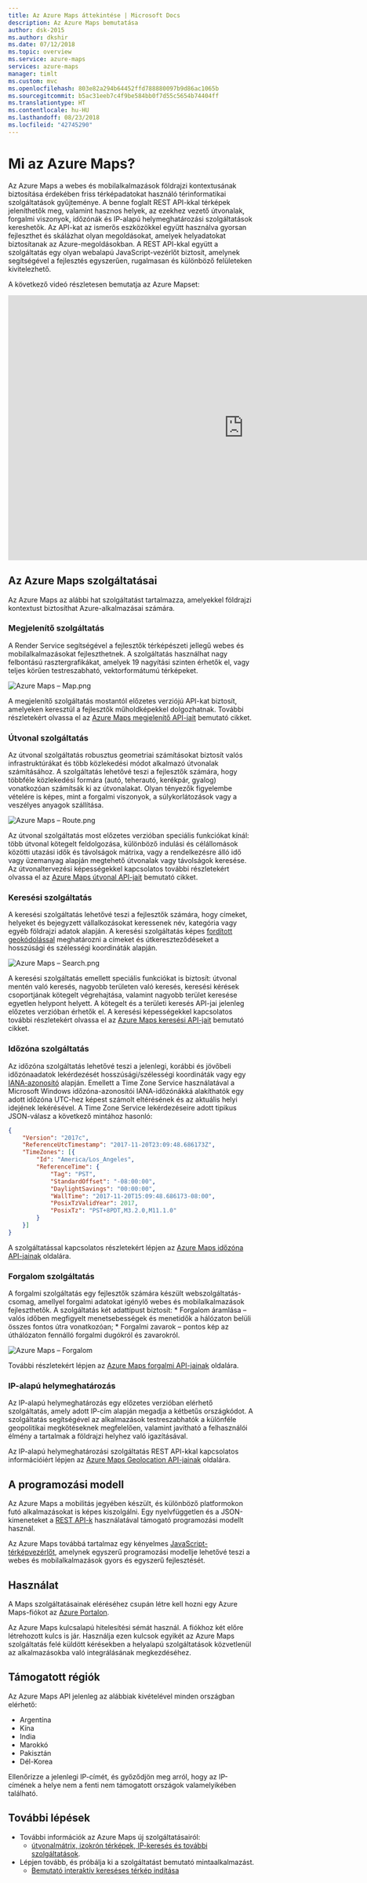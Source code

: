 ```yaml
---
title: Az Azure Maps áttekintése | Microsoft Docs
description: Az Azure Maps bemutatása
author: dsk-2015
ms.author: dkshir
ms.date: 07/12/2018
ms.topic: overview
ms.service: azure-maps
services: azure-maps
manager: timlt
ms.custom: mvc
ms.openlocfilehash: 803e82a294b64452ffd788880097b9d86ac1065b
ms.sourcegitcommit: b5ac31eeb7c4f9be584bb0f7d55c5654b74404ff
ms.translationtype: HT
ms.contentlocale: hu-HU
ms.lasthandoff: 08/23/2018
ms.locfileid: "42745290"
---
```

# <a name="what-is-azure-maps"></a>Mi az Azure Maps?
Az Azure Maps a webes és mobilalkalmazások földrajzi kontextusának biztosítása érdekében friss térképadatokat használó térinformatikai szolgáltatások gyűjteménye. A benne foglalt REST API-kkal térképek jeleníthetők meg, valamint hasznos helyek, az ezekhez vezető útvonalak, forgalmi viszonyok, időzónák és IP-alapú helymeghatározási szolgáltatások kereshetők. Az API-kat az ismerős eszközökkel együtt használva gyorsan fejleszthet és skálázhat olyan megoldásokat, amelyek helyadatokat biztosítanak az Azure-megoldásokban. A REST API-kkal együtt a szolgáltatás egy olyan webalapú JavaScript-vezérlőt biztosít, amelynek segítségével a fejlesztés egyszerűen, rugalmasan és különböző felületeken kivitelezhető. 

A következő videó részletesen bemutatja az Azure Mapset:

<iframe src="https://channel9.msdn.com/Shows/Azure-Friday/Azure-Location-Based-Services/player" width="960" height="540" allowFullScreen frameBorder="0"></iframe>

## <a name="services-in-azure-maps"></a>Az Azure Maps szolgáltatásai

Az Azure Maps az alábbi hat szolgáltatást tartalmazza, amelyekkel földrajzi kontextust biztosíthat Azure-alkalmazásai számára. 

### <a name="render-service"></a>Megjelenítő szolgáltatás

A Render Service segítségével a fejlesztők térképészeti jellegű webes és mobilalkalmazásokat fejleszthetnek. A szolgáltatás használhat nagy felbontású rasztergrafikákat, amelyek 19 nagyítási szinten érhetők el, vagy teljes körűen testreszabható, vektorformátumú térképeket.

![Azure Maps – Map.png](media/about-azure-maps/Introduction_Map.png)

A megjelenítő szolgáltatás mostantól előzetes verziójú API-kat biztosít, amelyeken keresztül a fejlesztők műholdképekkel dolgozhatnak. További részletekért olvassa el az [Azure Maps megjelenítő API-jait](https://docs.microsoft.com/rest/api/maps/render) bemutató cikket.


### <a name="route-service"></a>Útvonal szolgáltatás 

Az útvonal szolgáltatás robusztus geometriai számításokat biztosít valós infrastruktúrákat és több közlekedési módot alkalmazó útvonalak számításához. A szolgáltatás lehetővé teszi a fejlesztők számára, hogy többféle közlekedési formára (autó, teherautó, kerékpár, gyalog) vonatkozóan számítsák ki az útvonalakat. Olyan tényezők figyelembe vételére is képes, mint a forgalmi viszonyok, a súlykorlátozások vagy a veszélyes anyagok szállítása.

![Azure Maps – Route.png](media/about-azure-maps/Introduction_Route.png)

Az útvonal szolgáltatás most előzetes verzióban speciális funkciókat kínál: több útvonal kötegelt feldolgozása, különböző indulási és célállomások közötti utazási idők és távolságok mátrixa, vagy a rendelkezésre álló idő vagy üzemanyag alapján megtehető útvonalak vagy távolságok keresése. Az útvonaltervezési képességekkel kapcsolatos további részletekért olvassa el az [Azure Maps útvonal API-jait](https://docs.microsoft.com/rest/api/maps/route) bemutató cikket.


### <a name="search-service"></a>Keresési szolgáltatás

A keresési szolgáltatás lehetővé teszi a fejlesztők számára, hogy címeket, helyeket és bejegyzett vállalkozásokat keressenek név, kategória vagy egyéb földrajzi adatok alapján. A keresési szolgáltatás képes [fordított geokódolással](https://en.wikipedia.org/wiki/Reverse_geocoding) meghatározni a címeket és útkereszteződéseket a hosszúsági és szélességi koordináták alapján. 

![Azure Maps – Search.png](media/about-azure-maps/Introduction_Search.png)

A keresési szolgáltatás emellett speciális funkciókat is biztosít: útvonal mentén való keresés, nagyobb területen való keresés, keresési kérések csoportjának kötegelt végrehajtása, valamint nagyobb terület keresése egyetlen helypont helyett. A kötegelt és a területi keresés API-jai jelenleg előzetes verzióban érhetők el. A keresési képességekkel kapcsolatos további részletekért olvassa el az [Azure Maps keresési API-jait](https://docs.microsoft.com/rest/api/maps/search) bemutató cikket.


### <a name="time-zone-service"></a>Időzóna szolgáltatás

Az időzóna szolgáltatás lehetővé teszi a jelenlegi, korábbi és jövőbeli időzónaadatok lekérdezését hosszúsági/szélességi koordináták vagy egy [IANA-azonosító](http://www.iana.org/) alapján. Emellett a Time Zone Service használatával a Microsoft Windows időzóna-azonosítói IANA-időzónákká alakíthatók egy adott időzóna UTC-hez képest számolt eltérésének és az aktuális helyi idejének lekérésével. A Time Zone Service lekérdezéseire adott tipikus JSON-válasz a következő mintához hasonló:

```JSON
{
    "Version": "2017c",
    "ReferenceUtcTimestamp": "2017-11-20T23:09:48.686173Z",
    "TimeZones": [{
        "Id": "America/Los_Angeles",
        "ReferenceTime": {
            "Tag": "PST",
            "StandardOffset": "-08:00:00",
            "DaylightSavings": "00:00:00",
            "WallTime": "2017-11-20T15:09:48.686173-08:00",
            "PosixTzValidYear": 2017,
            "PosixTz": "PST+8PDT,M3.2.0,M11.1.0"
        }
    }]
}
```

A szolgáltatással kapcsolatos részletekért lépjen az [Azure Maps időzóna API-jainak](https://docs.microsoft.com/rest/api/maps/timezone) oldalára.

### <a name="traffic-service"></a>Forgalom szolgáltatás

A forgalmi szolgáltatás egy fejlesztők számára készült webszolgáltatás-csomag, amellyel forgalmi adatokat igénylő webes és mobilalkalmazások fejleszthetők. A szolgáltatás két adattípust biztosít:
    * Forgalom áramlása – valós időben megfigyelt menetsebességek és menetidők a hálózaton belüli összes fontos útra vonatkozóan; 
    * Forgalmi zavarok – pontos kép az úthálózaton fennálló forgalmi dugókról és zavarokról.

![Azure Maps – Forgalom](media/about-azure-maps/Introduction_Traffic.png)

További részletekért lépjen az [Azure Maps forgalmi API-jainak](https://docs.microsoft.com/rest/api/maps/traffic) oldalára.

### <a name="ip-to-location"></a>IP-alapú helymeghatározás

Az IP-alapú helymeghatározás egy előzetes verzióban elérhető szolgáltatás, amely adott IP-cím alapján megadja a kétbetűs országkódot. A szolgáltatás segítségével az alkalmazások testreszabhatók a különféle geopolitikai megkötéseknek megfelelően, valamint javítható a felhasználói élmény a tartalmak a földrajzi helyhez való igazításával. 

Az IP-alapú helymeghatározási szolgáltatás REST API-kkal kapcsolatos információiért lépjen az [Azure Maps Geolocation API-jainak](https://docs.microsoft.com/rest/api/maps/geolocation) oldalára.

## <a name="programming-model"></a>A programozási modell

Az Azure Maps a mobilitás jegyében készült, és különböző platformokon futó alkalmazásokat is képes kiszolgálni. Egy nyelvfüggetlen és a JSON-kimeneteket a [REST API-k](https://docs.microsoft.com/rest/api/maps/) használatával támogató programozási modellt használ. 

Az Azure Maps továbbá tartalmaz egy kényelmes [JavaScript-térképvezérlőt](https://docs.microsoft.com/javascript/api/azure-maps-control/models?view=azure-iot-typescript-latest), amelynek egyszerű programozási modellje lehetővé teszi a webes és mobilalkalmazások gyors és egyszerű fejlesztését. 


## <a name="usage"></a>Használat

A Maps szolgáltatásainak eléréséhez csupán létre kell hozni egy Azure Maps-fiókot az [Azure Portalon](http://portal.azure.com). 

Az Azure Maps kulcsalapú hitelesítési sémát használ. A fiókhoz két előre létrehozott kulcs is jár. Használja ezen kulcsok egyikét az Azure Maps szolgáltatás felé küldött kérésekben a helyalapú szolgáltatások közvetlenül az alkalmazásokba való integrálásának megkezdéséhez.

## <a name="supported-regions"></a>Támogatott régiók
Az Azure Maps API jelenleg az alábbiak kivételével minden országban elérhető: 

* Argentína
* Kína
* India
* Marokkó
* Pakisztán
* Dél-Korea

Ellenőrizze a jelenlegi IP-címét, és győződjön meg arról, hogy az IP-címének a helye nem a fenti nem támogatott országok valamelyikében található.

## <a name="next-steps"></a>További lépések

- További információk az Azure Maps új szolgáltatásairól: 
    - [útvonalmátrix, izokrón térképek, IP-keresés és további szolgáltatások](https://azure.microsoft.com/blog/route-matrix-isochrones-ip-lookup-and-more-added-to-azure-maps/). 
- Lépjen tovább, és próbálja ki a szolgáltatást bemutató mintaalkalmazást.
    - [Bemutató interaktív kereséses térkép indítása](quick-demo-map-app.md)
